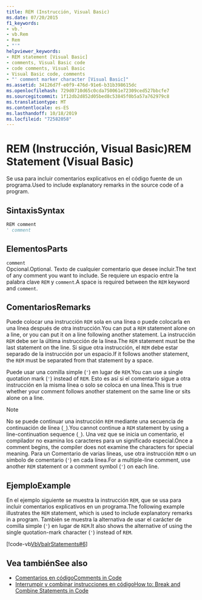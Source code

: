 ```yaml
---
title: REM (Instrucción, Visual Basic)
ms.date: 07/20/2015
f1_keywords:
- vb.'
- vb.Rem
- Rem
- "'"
helpviewer_keywords:
- REM statement [Visual Basic]
- comments, Visual Basic code
- code comments, Visual Basic
- Visual Basic code, comments
- "' comment marker character [Visual Basic]"
ms.assetid: 34126d7f-e0f9-476d-91e6-b31b398615dc
ms.openlocfilehash: 729d0710d65c0cda750061e72309ced527bbcfe7
ms.sourcegitcommit: 1f12db2d852d05bed8c53845f0b5a57a762979c8
ms.translationtype: MT
ms.contentlocale: es-ES
ms.lasthandoff: 10/18/2019
ms.locfileid: "72582058"
---
```

# <a name="rem-statement-visual-basic"></a><span data-ttu-id="629f9-102">REM (Instrucción, Visual Basic)</span><span class="sxs-lookup"><span data-stu-id="629f9-102">REM Statement (Visual Basic)</span></span>
<span data-ttu-id="629f9-103">Se usa para incluir comentarios explicativos en el código fuente de un programa.</span><span class="sxs-lookup"><span data-stu-id="629f9-103">Used to include explanatory remarks in the source code of a program.</span></span>  
  
## <a name="syntax"></a><span data-ttu-id="629f9-104">Sintaxis</span><span class="sxs-lookup"><span data-stu-id="629f9-104">Syntax</span></span>  
  
```vb  
REM comment  
' comment  
```  
  
## <a name="parts"></a><span data-ttu-id="629f9-105">Elementos</span><span class="sxs-lookup"><span data-stu-id="629f9-105">Parts</span></span>  
 `comment`  
 <span data-ttu-id="629f9-106">Opcional.</span><span class="sxs-lookup"><span data-stu-id="629f9-106">Optional.</span></span> <span data-ttu-id="629f9-107">Texto de cualquier comentario que desee incluir.</span><span class="sxs-lookup"><span data-stu-id="629f9-107">The text of any comment you want to include.</span></span> <span data-ttu-id="629f9-108">Se requiere un espacio entre la palabra clave `REM` y `comment`.</span><span class="sxs-lookup"><span data-stu-id="629f9-108">A space is required between the `REM` keyword and `comment`.</span></span>  
  
## <a name="remarks"></a><span data-ttu-id="629f9-109">Comentarios</span><span class="sxs-lookup"><span data-stu-id="629f9-109">Remarks</span></span>  
 <span data-ttu-id="629f9-110">Puede colocar una instrucción `REM` sola en una línea o puede colocarla en una línea después de otra instrucción.</span><span class="sxs-lookup"><span data-stu-id="629f9-110">You can put a `REM` statement alone on a line, or you can put it on a line following another statement.</span></span> <span data-ttu-id="629f9-111">La instrucción `REM` debe ser la última instrucción de la línea.</span><span class="sxs-lookup"><span data-stu-id="629f9-111">The `REM` statement must be the last statement on the line.</span></span> <span data-ttu-id="629f9-112">Si sigue otra instrucción, el `REM` debe estar separado de la instrucción por un espacio.</span><span class="sxs-lookup"><span data-stu-id="629f9-112">If it follows another statement, the `REM` must be separated from that statement by a space.</span></span>  
  
 <span data-ttu-id="629f9-113">Puede usar una comilla simple (`'`) en lugar de `REM`.</span><span class="sxs-lookup"><span data-stu-id="629f9-113">You can use a single quotation mark (`'`) instead of `REM`.</span></span> <span data-ttu-id="629f9-114">Esto es así si el comentario sigue a otra instrucción en la misma línea o solo se coloca en una línea.</span><span class="sxs-lookup"><span data-stu-id="629f9-114">This is true whether your comment follows another statement on the same line or sits alone on a line.</span></span>  
  
> [!NOTE]
> <span data-ttu-id="629f9-115">No se puede continuar una instrucción `REM` mediante una secuencia de continuación de línea (`_`).</span><span class="sxs-lookup"><span data-stu-id="629f9-115">You cannot continue a `REM` statement by using a line-continuation sequence (`_`).</span></span> <span data-ttu-id="629f9-116">Una vez que se inicia un comentario, el compilador no examina los caracteres para un significado especial.</span><span class="sxs-lookup"><span data-stu-id="629f9-116">Once a comment begins, the compiler does not examine the characters for special meaning.</span></span> <span data-ttu-id="629f9-117">Para un Comentario de varias líneas, use otra instrucción `REM` o un símbolo de comentario (`'`) en cada línea.</span><span class="sxs-lookup"><span data-stu-id="629f9-117">For a multiple-line comment, use another `REM` statement or a comment symbol (`'`) on each line.</span></span>  
  
## <a name="example"></a><span data-ttu-id="629f9-118">Ejemplo</span><span class="sxs-lookup"><span data-stu-id="629f9-118">Example</span></span>  
 <span data-ttu-id="629f9-119">En el ejemplo siguiente se muestra la instrucción `REM`, que se usa para incluir comentarios explicativos en un programa.</span><span class="sxs-lookup"><span data-stu-id="629f9-119">The following example illustrates the `REM` statement, which is used to include explanatory remarks in a program.</span></span> <span data-ttu-id="629f9-120">También se muestra la alternativa de usar el carácter de comilla simple (`'`) en lugar de `REM`.</span><span class="sxs-lookup"><span data-stu-id="629f9-120">It also shows the alternative of using the single quotation-mark character (`'`) instead of `REM`.</span></span>  
  
 [!code-vb[VbVbalrStatements#6](~/samples/snippets/visualbasic/VS_Snippets_VBCSharp/VbVbalrStatements/VB/Class1.vb#6)]  
  
## <a name="see-also"></a><span data-ttu-id="629f9-121">Vea también</span><span class="sxs-lookup"><span data-stu-id="629f9-121">See also</span></span>

- [<span data-ttu-id="629f9-122">Comentarios en código</span><span class="sxs-lookup"><span data-stu-id="629f9-122">Comments in Code</span></span>](../../../visual-basic/programming-guide/program-structure/comments-in-code.md)
- [<span data-ttu-id="629f9-123">Interrumpir y combinar instrucciones en código</span><span class="sxs-lookup"><span data-stu-id="629f9-123">How to: Break and Combine Statements in Code</span></span>](../../../visual-basic/programming-guide/program-structure/how-to-break-and-combine-statements-in-code.md)
